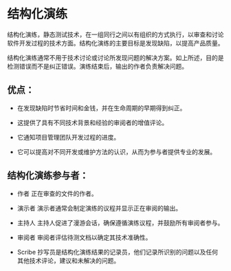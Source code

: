 # 结构化演练

结构化演练，静态测试技术，在一组同行之间以有组织的方式执行，以审查和讨论软件开发过程的技术方面。结构化演练的主要目标是发现缺陷，以提高产品质量。

结构化演练通常不用于技术讨论或讨论所发现问题的解决方案。如上所述，目的是检测错误而不是纠正错误。演练结束后，输出的作者负责解决问题。

## 优点：

* 在发现缺陷时节省时间和金钱，并在生命周期的早期得到纠正。

* 这提供了具有不同技术背景和经验的审阅者的增值评论。

* 它通知项目管理团队开发过程的进度。

* 它可以提高对不同开发或维护方法的认识，从而为参与者提供专业的发展。

## 结构化演练参与者：

* 作者
  正在审查的文件的作者。

* 演示者
  演示者通常会制定演练的议程并显示正在审阅的输出。

* 主持人
  主持人促进了漫游会话，确保遵循演练议程，并鼓励所有审阅者参与。

* 审阅者
  审阅者评估待测文档以确定其技术准确性。

* Scribe
  抄写员是结构化演练结果的记录员，他们记录所识别的问题以及任何其他技术评论，建议和未解决的问题。
